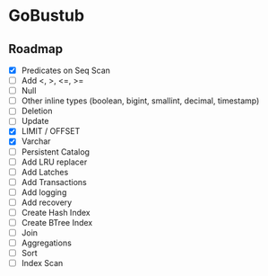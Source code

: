 # GoBustub

## Roadmap

- [x] Predicates on Seq Scan
- [ ] Add <, >, <=, >=
- [ ] Null
- [ ] Other inline types (boolean, bigint, smallint, decimal, timestamp)
- [ ] Deletion
- [ ] Update
- [x] LIMIT / OFFSET
- [x] Varchar
- [ ] Persistent Catalog
- [ ] Add LRU replacer
- [ ] Add Latches
- [ ] Add Transactions
- [ ] Add logging
- [ ] Add recovery
- [ ] Create Hash Index
- [ ] Create BTree Index
- [ ] Join
- [ ] Aggregations
- [ ] Sort
- [ ] Index Scan
